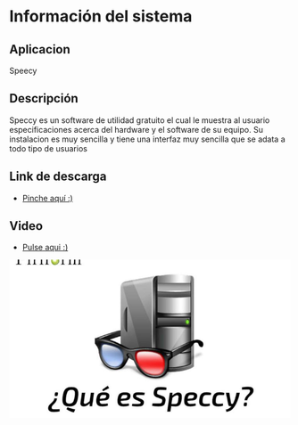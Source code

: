 # Información del sistema

## Aplicacion
Speecy
## Descripción
Speccy es un software de utilidad gratuito el cual le muestra al usuario especificaciones acerca del hardware y el software de su equipo. Su instalacion es muy sencilla
y tiene una interfaz muy sencilla que se adata a todo tipo de usuarios
## Link de descarga
- [Pinche aquí :)](https://www.ccleaner.com/es-es/speccy)

## Video
- [Pulse aqui :)](https://youtu.be/_VjuO0E5D30)

![image](speecy.jpg)
